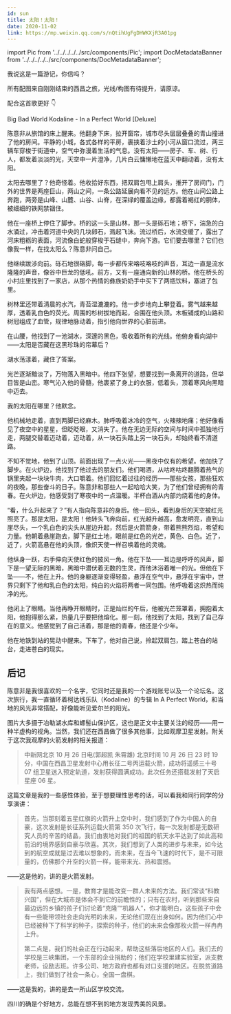 ```yaml
---
id: sun
title: 太阳！太阳！
date: 2020-11-02
link: https://mp.weixin.qq.com/s/nQtihUgFgDHWKXjR3A01pg
---
```


import Pic from '../../../../../src/components/Pic';
import DocMetadataBanner from '../../../../../src/components/DocMetadataBanner';

<DocMetadataBanner frontMatter={frontMatter} />

我说这是一篇游记，你信吗？

所有配图来自刚刚结束的西昌之旅，光线/构图有待提升，请原谅。

配合这首歌更好 👇

Big Bad World
Kodaline - In a Perfect World \[Deluxe\]

陈意非从旅馆的床上醒来。他翻身下床，拉开窗帘，城市尽头层层叠叠的青山撞进了他的房间。平静的小城，各式各样的平房，裹挟着沙土的小河从窗口流过，两三辆车穿梭于街道中，空气中弥漫着生活的气息。没有太阳——房子、车、树、行人，都发着淡淡的光，天空中一片澄净，几片白云慵懒地在蓝天中翻动着，没有太阳。

太阳去哪里了？他奇怪着。他收拾好东西，把双肩包甩上肩头，推开了房间门，门外的世界是两座巨山，两山之间，一条公路延展向看不见的远方。他在山间公路上奔跑，两旁是山峰、山麓、山谷、山脊，在深绿的覆盖边缘，都露着褐红的胴体，被细细的铁网禁锢住。

<Pic src="/zh-Hans/img/./docs/Stories/sun/JGibibkelET693VWk8BG4ckZiacJLE60dAbMJcNxKnYyRdOiaJ5g44UTw4Mh5SBzIgzmaG6EooyQnOwdc8Ipv12Ijg.jpeg"></Pic>

他在一座桥上停住了脚步。桥的这一头是山林，那一头是砾石地；桥下，湍急的白水涌过，冲击着河道中央的几块卵石，溅起飞沫。流过桥后，水流变缓了，露出了河床粗粝的表面，河流像白蛇般穿梭于石缝中，奔向下游。它们要去哪里？它们也像我一样，在找太阳么？陈意非问自己。

<Pic src="/zh-Hans/img/./docs/Stories/sun/JGibibkelET693VWk8BG4ckZiacJLE60dAbpbn5kpCA5f4ULkR361rUdrH3D31I0icVfjc55QRokmOdU89uicic9wqHw.jpeg"></Pic>

他继续跋涉向前。砾石地很硌脚，每一步都传来咯吱咯吱的声音，耳边一直是流水隆隆的声音，像谷中巨龙的低吼。前方，又有一座通向新的山林的桥。他在桥头的小村庄里找到了一家店，从那个热情的彝族奶奶手中买下了两瓶饮料，塞进了包里。

树林里还带着清晨的水汽，青苔湿漉漉的。他一步步地向上攀登着。雾气越来越厚，透着乳白色的荧光。周围的杉树拔地而起，合围在他头顶。木板铺成的山路和树冠组成了血管，规律地脉动着，指引他向世界的心脏前进。

在山腰，他找到了一池湖水，深邃的黑色，吸收着所有的光线。他俯身看向湖中——太阳是否藏在这黑珍珠的帘幕后？

湖水荡漾着，藏住了答案。

<Pic src="/zh-Hans/img/./docs/Stories/sun/JGibibkelET693VWk8BG4ckZiacJLE60dAbVpGdmCu1QdfdDrYLYQiaIGBx9ibLaEVlZjNTJn2TlGqVPIGIibI19ibHAQ.jpeg"></Pic>

光芒逐渐黯淡了，万物落入黑暗中。他四下张望，想要找到一条离开的道路，但举目皆是山峦。寒气沁入他的骨髓，他裹紧了身上的衣服，低着头，顶着寒风向黑暗中迈去。

我的太阳在哪里？他默念。

他机械地走着，直到两脚已经麻木。肺呼吸着冰冷的空气，火辣辣地痛；他好像看见了夜空中的星星，但眨眨眼，又消失了。他在无边无际的空间与时间中孤独地行走，两腿交替着迈动着，迈动着，从一块石头踏上另一块石头，却始终看不清道路。

不知不觉地，他到了山顶。前面出现了一点火光——黑夜中仅有的希望。他加快了脚步。在火炉边，他找到了他过去的朋友们。他们喝酒，从咕咚咕咚翻腾着热气的锅里夹起一块块牛肉，大口嚼着。他们回忆着过往的经历——那些女孩，那些狂欢的夜晚，那些奋斗的日子。陈意非和那些人一起哈哈大笑，为了他们曾经拥有的青春。在火炉边，他感受到了寒夜中的一点温暖。半杯白酒从内部灼烧着他的身体。

“看，什么升起来了？”有人指向陈意非的身后。他一回头，看到身后的天空被红光照亮了。那是太阳，是太阳！他转头飞奔向前，红光越升越高，愈发明亮，直到山崖尽头，一个乳白色的尖头从崖边升起，然后是火箭箭身，带着熊熊烈焰，希望和力量。他朝着悬崖跑去，脚下是红土地，眼前是红色的光芒，黄色、白色。近了，近了，火箭高悬在他的头顶，像炽天使一样召唤着他的灵魂。

<Pic src="/zh-Hans/img/./docs/Stories/sun/JGibibkelET693VWk8BG4ckZiacJLE60dAbjyodpty4XcYHUDQ5dx9mcuicREVPNxOqhxgqnyicL43ulXhGobHqwM6Q.jpeg"></Pic>

他纵身一跃，右手伸向天使红色的披风一角。他在下坠——耳边是呼呼的风声，脚下是一望无际的黑暗，黑暗中潜伏着无数的生灵，而他沐浴着唯一的光。但他在下坠——不，他在上升。他的身躯逐渐变得轻盈，悬浮在空气中，悬浮在宇宙中，世界只剩下了他和乳白色的太阳，纯白的火焰将两者一同包围。他呼吸着这炽热而纯净的光。

他闭上了眼睛。当他再睁开眼睛时，正是灿烂的午后，他被光芒笼罩着，拥抱着太阳，他抱得那么紧，热量几乎要把他熔化。那一刻，他找到了太阳，找到了自己存在的意义。他感觉到了自己活着，那是他的青春，他还是个少年。

他在地铁到站的晃动中醒来。下车了，他对自己说，拎起双肩包，踏上苍白的站台，走进苍白的现实。

## 后记

陈意非是我很喜欢的一个名字，它同时还是我的一个游戏账号以及一个论坛名。这次旅行，我一直循环着柯达线乐队（Kodaline）的专辑 In A Perfect World，和当地的风光非常搭配，好像能听见爱尔兰的阳光。

图片大多摄于冶勒湖水库和螺髻山保护区，这也是正文中主要关注的经历——用一种半虚构的视角。当然，我们还在西昌做了很多其他事，比如观摩卫星发射。附关于这次我观摩的火箭发射的相关报道：

> 中新网北京 10 月 26 日电(郭超凯 朱霄雄) 北京时间 10 月 26 日 23 时 19 分，中国在西昌卫星发射中心用长征二号丙运载火箭，成功将遥感三十号 07 组卫星送入预定轨道，发射获得圆满成功。此次任务还搭载发射了天启星座 06 星。

这篇文章是我的一些感性体验，至于想要理性思考的话，可以看我和同行同学的分享演讲：

> 首先，当那刻着五星红旗的火箭升上空中时，我们感到了作为中国人的自豪，这次发射是长征系列运载火箭第 350 次飞行，每一次发射都是无数研究人员的辛苦的结晶，我们由衷地对我们的祖国的航天水平达到了如此高和前沿的境界感到自豪与欣喜。其次，我们想到了人类的进步与未来，如今达到的航空成就是过去难以想象的，而未来，在当今飞速的时代下，是不可限量的，仿佛那个升空的火箭一样，能带来光、热和震撼。

——这是他的，讲的是火箭发射。

> 我有两点感想。一是，教育才是能改变一群人未来的方法。我们常谈“科教兴国”，但在大城市是体会不到它的前瞻性的；只有在农村，听到那些来自最边远的乡镇的孩子们讨论着“克隆”“机器人”，你才能明白，这些孩子中会有一些能带领社会走向光明的未来，无论他们现在出身如何。因为他们心中已经被种下了科学的种子，探索的种子，他们的未来会像那枚火箭一样冉冉上升。
>
> 第二点是，我们的社会正在行动起来，帮助这些落后地区的人们。我们去的学校是三峡集团，一个东部的企业捐助的；他们在学校里建实验室，派支教老师，设励志班。许多公司、地方政府也都有对口支援的地区。在脱贫道路上，我们做到了社会一条心，全国一盘棋。

——这是我的，讲的是去一所山区学校交流。

四川的确是个好地方，总能在想不到的地方发现秀美的风景。
